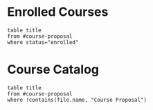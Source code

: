 # Enrolled Courses
```dataview
table title
from #course-proposal 
where status="enrolled"
```

# Course Catalog
```dataview
table title
from #course-proposal
where !contains(file.name, "Course Proposal")
```


